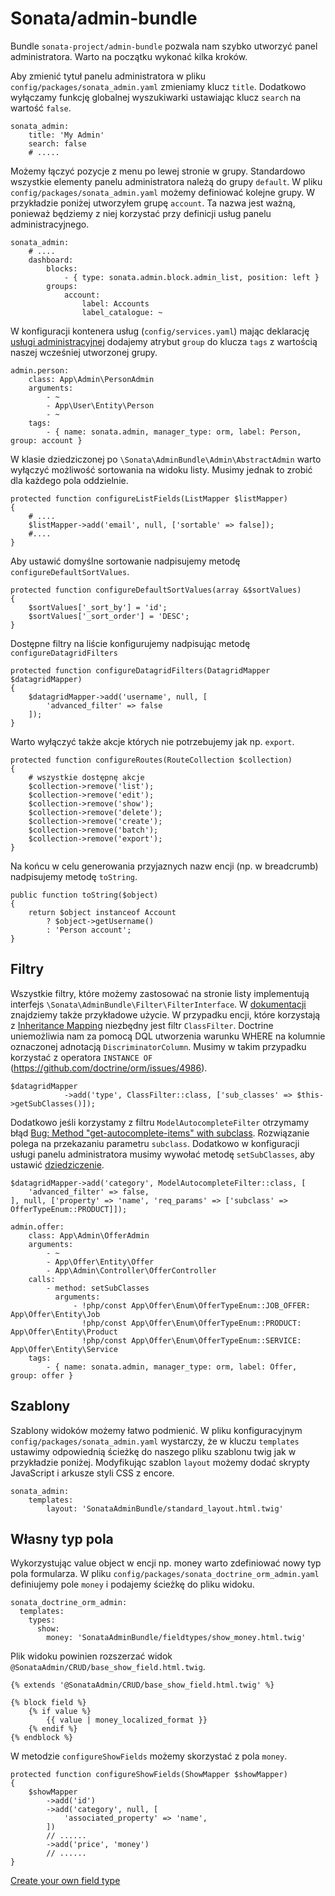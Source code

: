 # Sonata/admin-bundle

Bundle `sonata-project/admin-bundle` pozwala nam szybko utworzyć panel administratora. Warto na początku wykonać kilka kroków.

Aby zmienić tytuł panelu administratora w pliku `config/packages/sonata_admin.yaml` zmieniamy klucz `title`. Dodatkowo wyłączamy funkcję globalnej wyszukiwarki ustawiając klucz `search` na wartość `false`.
```
sonata_admin:
    title: 'My Admin'
    search: false
    # .....
```

Możemy łączyć pozycje z menu po lewej stronie w grupy. Standardowo wszystkie elementy panelu administratora należą do grupy `default`. W pliku `config/packages/sonata_admin.yaml` możemy definiować kolejne grupy. W przykładzie poniżej utworzyłem grupę `account`. Ta nazwa jest ważną, ponieważ będziemy z niej korzystać przy definicji usług panelu administracyjnego.

```
sonata_admin:
    # ....
    dashboard:
        blocks:
            - { type: sonata.admin.block.admin_list, position: left }
        groups:
            account:
                label: Accounts
                label_catalogue: ~
```

W konfiguracji kontenera usług (`config/services.yaml`) mając deklarację [usługi administracyjnej](https://symfony.com/doc/current/bundles/SonataAdminBundle/getting_started/creating_an_admin.html#step-3-register-the-admin-class) dodajemy atrybut `group` do klucza `tags` z wartością naszej wcześniej utworzonej grupy.

```
admin.person:
    class: App\Admin\PersonAdmin
    arguments:
        - ~
        - App\User\Entity\Person
        - ~
    tags:
        - { name: sonata.admin, manager_type: orm, label: Person, group: account }
```

W klasie dziedziczonej po `\Sonata\AdminBundle\Admin\AbstractAdmin` warto wyłączyć możliwość sortowania na widoku listy. Musimy jednak to zrobić dla każdego pola oddzielnie.

```
protected function configureListFields(ListMapper $listMapper)
{
    # ....
    $listMapper->add('email', null, ['sortable' => false]);
    #....
}
```

Aby ustawić domyślne sortowanie nadpisujemy metodę `configureDefaultSortValues`.

```
protected function configureDefaultSortValues(array &$sortValues)
{
    $sortValues['_sort_by'] = 'id';
    $sortValues['_sort_order'] = 'DESC';
}
```

Dostępne filtry na liście konfigurujemy nadpisując metodę `configureDatagridFilters`
```
protected function configureDatagridFilters(DatagridMapper $datagridMapper)
{
    $datagridMapper->add('username', null, [
        'advanced_filter' => false
    ]);
}
```

Warto wyłączyć także akcje których nie potrzebujemy jak np. `export`.
```
protected function configureRoutes(RouteCollection $collection)
{
    # wszystkie dostępnę akcje
    $collection->remove('list');
    $collection->remove('edit');
    $collection->remove('show');
    $collection->remove('delete');
    $collection->remove('create');
    $collection->remove('batch');
    $collection->remove('export');
}
```

Na końcu w celu generowania przyjaznych nazw encji (np. w breadcrumb) nadpisujemy metodę `toString`.
```
public function toString($object)
{
    return $object instanceof Account
        ? $object->getUsername()
        : 'Person account';
}
```

## Filtry

Wszystkie filtry, które możemy zastosować na stronie listy implementują interfejs `\Sonata\AdminBundle\Filter\FilterInterface`. W [dokumentacji](https://sonata-project.org/bundles/doctrine-orm-admin/master/doc/reference/filter_field_definition.html) znajdziemy także przykładowe użycie.
W przypadku encji, które korzystają z [Inheritance Mapping](https://www.doctrine-project.org/projects/doctrine-orm/en/2.8/reference/inheritance-mapping.html) niezbędny jest filtr `ClassFilter`. Doctrine uniemożliwia nam za pomocą DQL utworzenia warunku WHERE na kolumnie oznaczonej adnotacją `DiscriminatorColumn`. Musimy w takim przypadku korzystać z operatora `INSTANCE OF` (https://github.com/doctrine/orm/issues/4986).

```
$datagridMapper
            ->add('type', ClassFilter::class, ['sub_classes' => $this->getSubClasses()]);
```

Dodatkowo jeśli korzystamy z filtru `ModelAutocompleteFilter` otrzymamy błąd [Bug: Method "get-autocomplete-items" with subclass](https://github.com/sonata-project/SonataAdminBundle/issues/3428).
Rozwiązanie polega na przekazaniu parametru `subclass`. Dodatkowo w konfiguracji usługi panelu administratora musimy wywołać metodę `setSubClasses`, aby ustawić [dziedziczenie](https://symfony.com/doc/current/bundles/SonataAdminBundle/reference/advanced_configuration.html#inherited-classes).

```
$datagridMapper->add('category', ModelAutocompleteFilter::class, [
    'advanced_filter' => false,
], null, ['property' => 'name', 'req_params' => ['subclass' => OfferTypeEnum::PRODUCT]]);
```

```
admin.offer:
    class: App\Admin\OfferAdmin
    arguments:
        - ~
        - App\Offer\Entity\Offer
        - App\Admin\Controller\OfferController
    calls:
        - method: setSubClasses
          arguments:
              - !php/const App\Offer\Enum\OfferTypeEnum::JOB_OFFER: App\Offer\Entity\Job
                !php/const App\Offer\Enum\OfferTypeEnum::PRODUCT: App\Offer\Entity\Product
                !php/const App\Offer\Enum\OfferTypeEnum::SERVICE: App\Offer\Entity\Service
    tags:
        - { name: sonata.admin, manager_type: orm, label: Offer, group: offer }

```

## Szablony

Szablony widoków możemy łatwo podmienić. W pliku konfiguracyjnym `config/packages/sonata_admin.yaml` wystarczy, że w kluczu `templates` ustawimy odpowiednią ścieżkę do naszego pliku szablonu twig jak w przykładzie poniżej. Modyfikując szablon `layout` możemy dodać skrypty JavaScript i arkusze styli CSS z encore.

```
sonata_admin:
    templates:
        layout: 'SonataAdminBundle/standard_layout.html.twig'
```

## Własny typ pola

Wykorzystując value object w encji np. money warto zdefiniować nowy typ pola formularza.
W pliku `config/packages/sonata_doctrine_orm_admin.yaml` definiujemy pole `money` i podajemy ścieżkę do pliku widoku.

```
sonata_doctrine_orm_admin:
  templates:
    types:
      show:
        money: 'SonataAdminBundle/fieldtypes/show_money.html.twig'
```

Plik widoku powinien rozszerzać widok `@SonataAdmin/CRUD/base_show_field.html.twig`.

```
{% extends '@SonataAdmin/CRUD/base_show_field.html.twig' %}

{% block field %}
    {% if value %}
        {{ value | money_localized_format }}
    {% endif %}
{% endblock %}
```

W metodzie `configureShowFields` możemy skorzystać z pola `money`.

```
protected function configureShowFields(ShowMapper $showMapper)
{
    $showMapper
        ->add('id')
        ->add('category', null, [
            'associated_property' => 'name',
        ])
        // ......
        ->add('price', 'money')
        // ......
}
```

[Create your own field type](https://symfony.com/doc/current/bundles/SonataAdminBundle/reference/field_types.html#create-your-own-field-type)

